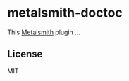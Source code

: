 
metalsmith-doctoc
===============

This [Metalsmith](https://github.com/segmentio/metalsmith) plugin ...

## License

MIT
